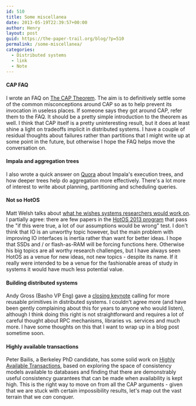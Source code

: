 ```yaml
---
id: 510
title: Some miscellanea
date: 2013-05-19T22:39:57+00:00
author: Henry
layout: post
guid: https://the-paper-trail.org/blog/?p=510
permalink: /some-miscellanea/
categories:
  - Distributed systems
  - link
  - Note
---
```

#### CAP FAQ

I wrote an FAQ on [The CAP Theorem](http://henryr.github.io/cap-faq/)</strong>. The aim is to definitively settle some of the common misconceptions around CAP so as to help prevent its invocation in useless places. If someone says they got around CAP, refer them to the FAQ. It should be a pretty simple introduction to the theorem as well. I think that CAP itself is a pretty uninteresting result, but it does at least shine a light on tradeoffs implicit in distributed systems. I have a couple of residual thoughts about failures rather than partitions that I might write up at some point in the future, but otherwise I hope the FAQ helps move the conversation on.

#### Impala and aggregation trees

I also wrote a quick answer on [Quora](http://qr.ae/pyS1G) about Impala's execution trees, and how deeper trees help do aggregation more effectively. There's a lot more of interest to write about planning, partitioning and scheduling queries.

#### Not so HotOS

Matt Welsh talks about [what he wishes systems researchers would work on](http://matt-welsh.blogspot.com/2013/05/what-i-wish-systems-researchers-would.html). I partially agree: there are few papers in the [HotOS 2013 program](https://www.usenix.org/conference/hotos13/tech-schedule/technical-sessions) that pass the "if this were true, a lot of our assumptions would be wrong" test. I don't think that IO is an unworthy topic however, but the main problem with improving IO interfaces is inertia rather than want for better ideas. I hope that SSDs and / or flash-as-RAM will be forcing functions here. Otherwise his big topics are all worthy research challenges, but I have always seen HotOS as a venue for new ideas, not new topics - despite its name. If it really were intended to be a venue for the fashionable areas of study in systems it would have much less potential value.

#### Building distributed systems

Andy Gross (Basho VP Eng) gave a [closing keynote](https://speakerdeck.com/argv0/lessons-learned-and-questions-raised-from-building-distributed-systems) calling for more reusable primitives in distributed systems. I couldn't agree more (and have been gently complaining about this for years to anyone who would listen), although I think doing this right is not straightforward and requires a lot of careful thought about RPC mechanisms, libraries vs. services and much more. I have some thoughts on this that I want to wrap up in a blog post sometime soon.

#### Highly available transactions

Peter Bailis, a Berkeley PhD candidate, has some solid work on [Highly Available Transactions](http://www.bailis.org/blog/when-is-acid-acid-rarely/), based on exploring the space of consistency models available to databases and finding that there are demonstrably useful consistency guarantees that can be made when availability is kept high. This is the right way to move on from all the CAP arguments - given that we are stuck with certain impossibility results, let's map out the vast terrain that we _can_ conquer.
